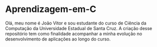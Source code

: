# Aprendizagem-em-C
Olá, meu nome é João Vitor e sou estudante do curso de Ciência da Computação da Universidade Estadual de Santa Cruz. A criação desse repositório tem como finalidade acompanhar a minha evolução no desenvolvimento de aplicações ao longo do curso.

